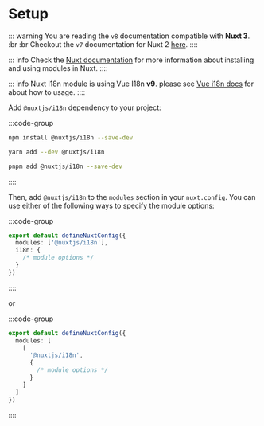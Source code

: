 # Setup

::: warning
You are reading the `v8` documentation compatible with **Nuxt 3**. :br :br
Checkout the `v7` documentation for Nuxt 2 [here](../v7/setup).
::::

::: info
Check the [Nuxt documentation](https://nuxt.com/docs/guide/concepts/modules) for more information about installing and using modules in Nuxt.
::::

::: info
Nuxt i18n module is using Vue I18n **v9**. please see [Vue i18n docs](https://vue-i18n.intlify.dev/) for about how to usage.
::::

Add `@nuxtjs/i18n` dependency to your project:

:::code-group

```bash [NPM]
npm install @nuxtjs/i18n --save-dev
```

```bash [Yarn]
yarn add --dev @nuxtjs/i18n
```

```bash [pnpm]
pnpm add @nuxtjs/i18n --save-dev
```

::::

Then, add `@nuxtjs/i18n` to the `modules` section in your `nuxt.config`. You can use either of the following ways to specify the module options:

:::code-group

```ts {}[nuxt.config.ts]
export default defineNuxtConfig({
  modules: ['@nuxtjs/i18n'],
  i18n: {
    /* module options */
  }
})
```

::::

or

:::code-group

```ts {}[nuxt.config.ts]
export default defineNuxtConfig({
  modules: [
    [
      '@nuxtjs/i18n',
      {
        /* module options */
      }
    ]
  ]
})
```

::::
